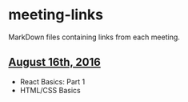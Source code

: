 # meeting-links

MarkDown files containing links from each meeting.

## [August 16th, 2016](./meetings/8-16-2016.md)

* React Basics: Part 1
* HTML/CSS Basics
